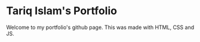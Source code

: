 # Tariq Islam's Portfolio

Welcome to my portfolio's github page. This was made with HTML, CSS and JS.
